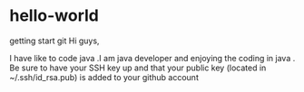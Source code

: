 # hello-world
getting start git
Hi guys,

  I have like to code java .I am java developer and enjoying the coding in java .
Be sure to have your SSH key up and that your public key (located in ~/.ssh/id_rsa.pub) is added to your github account
